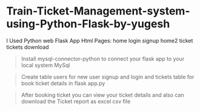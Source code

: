 # Train-Ticket-Management-system-using-Python-Flask-by-yugesh
I Used Python web Flask App 
Html Pages:
home
login
signup
home2
ticket
tickets
download
> Install mysql-connector-python to connect your flask app to your local system MySql

> Create table users for new user signup and login and tickets table for book ticket details in flask app.py

> After booking ticket you can view your ticket details and also can download the Ticket report as excel csv file

